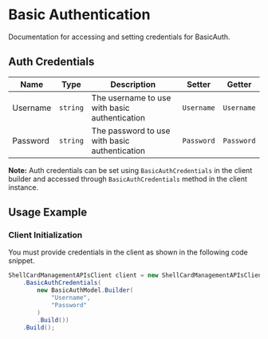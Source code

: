 
# Basic Authentication



Documentation for accessing and setting credentials for BasicAuth.

## Auth Credentials

| Name | Type | Description | Setter | Getter |
|  --- | --- | --- | --- | --- |
| Username | `string` | The username to use with basic authentication | `Username` | `Username` |
| Password | `string` | The password to use with basic authentication | `Password` | `Password` |



**Note:** Auth credentials can be set using `BasicAuthCredentials` in the client builder and accessed through `BasicAuthCredentials` method in the client instance.

## Usage Example

### Client Initialization

You must provide credentials in the client as shown in the following code snippet.

```csharp
ShellCardManagementAPIsClient client = new ShellCardManagementAPIsClient.Builder()
    .BasicAuthCredentials(
        new BasicAuthModel.Builder(
            "Username",
            "Password"
        )
        .Build())
    .Build();
```


